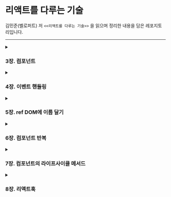 # 리액트를 다루는 기술

김민준(벨로퍼트) 저 `<<리액트를 다루는 기술>>` 을 읽으며 정리한 내용을 담은 레포지토리입니다.

---

<details>
<summary><h3>3장. 컴포넌트</h3></summary>
<div markdown="1">       

- 3-1. [클래스형 컴포넌트](https://github.com/gyur1kim/react-velopert/tree/master/03-component#31-%ED%81%B4%EB%9E%98%EC%8A%A4%ED%98%95-%EC%BB%B4%ED%8F%AC%EB%84%8C%ED%8A%B8)

- 3-2. [첫 컴포넌트 생성](https://github.com/gyur1kim/react-velopert/tree/master/03-component#32-%EC%B2%AB-%EC%BB%B4%ED%8F%AC%EB%84%8C%ED%8A%B8-%EC%83%9D%EC%84%B1)

- 3-3. [props](https://github.com/gyur1kim/react-velopert/tree/master/03-component#33-props)

- 3-4. [state](https://github.com/gyur1kim/react-velopert/tree/master/03-component#34-state)

- 3-5. [state를 사용할 때 주의사항](https://github.com/gyur1kim/react-velopert/tree/master/03-component#35-state%EB%A5%BC-%EC%82%AC%EC%9A%A9%ED%95%A0-%EB%95%8C-%EC%A3%BC%EC%9D%98%EC%82%AC%ED%95%AD)

</div>
</details>


<details>
<summary><h3>4장. 이벤트 핸들링</h3></summary>
<div markdown="1">       

- 4-1. [리액트의 이벤트 시스템](https://github.com/gyur1kim/react-velopert/tree/master/04-event-handling#41-%EB%A6%AC%EC%95%A1%ED%8A%B8%EC%9D%98-%EC%9D%B4%EB%B2%A4%ED%8A%B8-%EC%8B%9C%EC%8A%A4%ED%85%9C)

</div>
</details>


<details>
<summary><h3>5장. ref DOM에 이름 달기</h3></summary>
<div markdown="1">       

- 5-0. [ref란?](https://github.com/gyur1kim/react-velopert/tree/master/05-ref#50-ref%EB%9E%80)

- 5-1. [ref는 어떤 상황에서 사용해야 할까?](https://github.com/gyur1kim/react-velopert/tree/master/05-ref#51-ref%EB%8A%94-%EC%96%B4%EB%96%A4-%EC%83%81%ED%99%A9%EC%97%90%EC%84%9C-%EC%82%AC%EC%9A%A9%ED%95%B4%EC%95%BC-%ED%95%A0%EA%B9%8C)

- 5-2. [ref 사용](https://github.com/gyur1kim/react-velopert/tree/master/05-ref#52-ref-%EC%82%AC%EC%9A%A9)

- 5-3. [컴포넌트에 ref 달기](https://github.com/gyur1kim/react-velopert/tree/master/05-ref#53-%EC%BB%B4%ED%8F%AC%EB%84%8C%ED%8A%B8%EC%97%90-ref-%EB%8B%AC%EA%B8%B0)

</div>
</details>


<details>
<summary><h3>6장. 컴포넌트 반복</h3></summary>
<div markdown="1">       

- 6-1. [자바스크립트 배열의 map() 함수](https://github.com/gyur1kim/react-velopert/tree/master/06-repeat-component#61-%EC%9E%90%EB%B0%94%EC%8A%A4%ED%81%AC%EB%A6%BD%ED%8A%B8-%EB%B0%B0%EC%97%B4%EC%9D%98-map-%ED%95%A8%EC%88%98)

- 6-3. [key](https://github.com/gyur1kim/react-velopert/tree/master/06-repeat-component#63-key)

- 6-4. [ref 사용](https://github.com/gyur1kim/react-velopert/tree/master/06-repeat-component#64-%EC%9D%91%EC%9A%A9)

</div>
</details>


<details>
<summary><h3>7장. 컴포넌트의 라이프사이클 메서드</h3></summary>
<div markdown="1">       

- 7-0. [라이프사이클 개요](https://github.com/gyur1kim/react-velopert/tree/master/07-life_cycle#7-0-%EA%B0%9C%EC%9A%94)

- 7-1. [라이프사이클 메서드의 이해](https://github.com/gyur1kim/react-velopert/tree/master/07-life_cycle#7-1-%EB%9D%BC%EC%9D%B4%ED%94%84%EC%82%AC%EC%9D%B4%ED%81%B4-%EB%A9%94%EC%84%9C%EB%93%9C%EC%9D%98-%EC%9D%B4%ED%95%B4)

- 7-2. [라이프사이클 메서드 살펴보기](https://github.com/gyur1kim/react-velopert/tree/master/07-life_cycle#7-2-%EB%9D%BC%EC%9D%B4%ED%94%84%EC%82%AC%EC%9D%B4%ED%81%B4-%EB%A9%94%EC%84%9C%EB%93%9C-%EC%82%B4%ED%8E%B4%EB%B3%B4%EA%B8%B0)

</div>
</details>



<details>
<summary><h3>8장. 리액트훅</h3></summary>
<div markdown="1">       

- 8-1. [useState](https://github.com/gyur1kim/react-velopert/tree/master/08-hooks#81-usestate)

- 8-2. [useEffect](https://github.com/gyur1kim/react-velopert/tree/master/08-hooks#82-useeffect)

</div>
</details>
